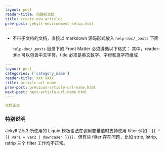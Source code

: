 ```yaml
---
layout: post
reader-title: 创建新文档
title: create-new-articles
prev-post: jekyll-environment-setup.html
---
```


- 不带子文档的文档，直接以 markdown 源码形式放入 `help-doc/_posts` 下面

    `help-doc/_posts` 目录下的 Front Matter 必须遵循以下格式： 其中，reader-title 可以包含中文字符，title 必须是英文数字、字母和连字符组成

```yaml
---
layout: post
categories: ['category_name']
reader-title: XXX XXXX
title: article-url-name
prev-post: previous-article-url-name.html
next-post: next-article-url-name.html
----

文档正文

```

### 特别说明

Jekyll 2.5.3 所使用的 Liquid 模板语法在调用变量值时支持使用 filter 例如：`{{ "{{ var1 = var2 | downcase" }}}}`，但有些 filter 存在问题，比如 strip, lstrip, rstrip 三个 filter 工作均不正常。

